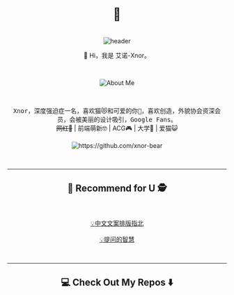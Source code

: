 <h1 align="center"> 👋 </h1>
<br>
<div align="center">
  <img src="https://raw.githubusercontent.com/Xnor-bear/Living-room-for-Pic/master/cat1.gif" alt="header"/>
</div>

<p align="center">
  🌱 Hi，我是 艾诺-Xnor。
</p>
<br>

<p align="center">
  <img align="center" alt="About Me" src="https://github-readme-stats.vercel.app/api?username=xnor-bear&show_icons=true" />
</p>
<br>
 
<p align="center">
  <samp>Xnor，深度强迫症一名，喜欢猫😻和可爱的你💖，喜欢创造，外貌协会资深会员，会被美丽的设计吸引，Google Fans。
  </samp>
  <br>
  <s>网红👻</s> | 前端萌新🤓 | ACG🎮 | 大学🐶 | 爱猫😺 
  <br> <br>
  <img src="https://komarev.com/ghpvc/?username=xnor-bear&label=++偷瞄人数+++" alt="https://github.com/xnor-bear" />
</p>
<br>

<hr>

<h2  align="center">🎏 Recommend for U 🕵</h2>
<br>
<p align="center">
<a href="https://github.com/mzlogin/chinese-copywriting-guidelines">💡中文文案排版指北</a>
  <br> <br>
  <a href="https://github.com/tvvocold/How-To-Ask-Questions-The-Smart-Way">💡提问的智慧</a>
</p>
<br>
<hr>

<h2  align="center">💻 Check Out My Repos ⬇️ </h2>
